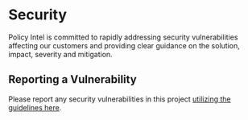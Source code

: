 # Security

 Policy
Intel is committed to rapidly addressing security vulnerabilities affecting our customers and providing clear guidance on the solution, impact, severity and mitigation. 

## Reporting a Vulnerability

Please report any security vulnerabilities in this project [utilizing the guidelines here](https://www.intel.com/content/www/us/en/security-center/vulnerability-handling-guidelines.html).
